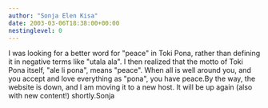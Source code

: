 ```yaml
---
author: "Sonja Elen Kisa"
date: 2003-03-06T18:38:00+00:00
nestinglevel: 0
---
```

I was looking for a better word for "peace" in Toki Pona, rather than defining it in negative terms like "utala ala". I then realized that the motto of Toki Pona itself, "ale li pona", means "peace". When all is well around you, and you accept and love everything as "pona", you have peace.By the way, the website is down, and I am moving it to a new host. It will be up again (also with new content!) shortly.Sonja